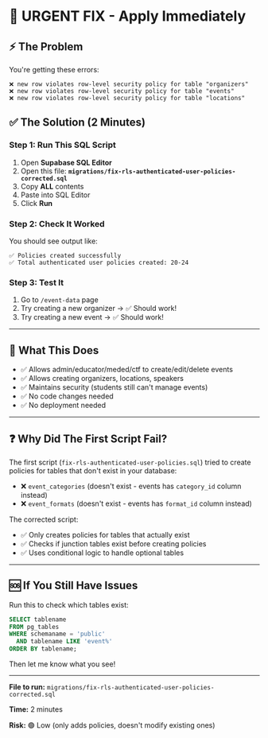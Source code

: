 # 🚨 URGENT FIX - Apply Immediately

## ⚡ The Problem

You're getting these errors:
```
❌ new row violates row-level security policy for table "organizers"
❌ new row violates row-level security policy for table "events"
❌ new row violates row-level security policy for table "locations"
```

## ✅ The Solution (2 Minutes)

### Step 1: Run This SQL Script

1. Open **Supabase SQL Editor**
2. Open this file: **`migrations/fix-rls-authenticated-user-policies-corrected.sql`**
3. Copy **ALL** contents
4. Paste into SQL Editor
5. Click **Run**

### Step 2: Check It Worked

You should see output like:
```
✅ Policies created successfully
✅ Total authenticated user policies created: 20-24
```

### Step 3: Test It

1. Go to `/event-data` page
2. Try creating a new organizer → ✅ Should work!
3. Try creating a new event → ✅ Should work!

---

## 🔧 What This Does

- ✅ Allows admin/educator/meded/ctf to create/edit/delete events
- ✅ Allows creating organizers, locations, speakers
- ✅ Maintains security (students still can't manage events)
- ✅ No code changes needed
- ✅ No deployment needed

---

## ❓ Why Did The First Script Fail?

The first script (`fix-rls-authenticated-user-policies.sql`) tried to create policies for tables that don't exist in your database:
- ❌ `event_categories` (doesn't exist - events has `category_id` column instead)
- ❌ `event_formats` (doesn't exist - events has `format_id` column instead)

The corrected script:
- ✅ Only creates policies for tables that actually exist
- ✅ Checks if junction tables exist before creating policies
- ✅ Uses conditional logic to handle optional tables

---

## 🆘 If You Still Have Issues

Run this to check which tables exist:
```sql
SELECT tablename 
FROM pg_tables 
WHERE schemaname = 'public' 
  AND tablename LIKE 'event%'
ORDER BY tablename;
```

Then let me know what you see!

---

**File to run:** `migrations/fix-rls-authenticated-user-policies-corrected.sql`

**Time:** 2 minutes

**Risk:** 🟢 Low (only adds policies, doesn't modify existing ones)

